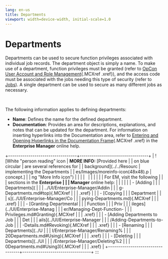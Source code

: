 ```yaml
---
lang: en-us
title: Departments
viewport: width=device-width, initial-scale=1.0
---
```


#  Departments

Departments can be used to secure function privileges associated with
individual job records. The department object is simply a name. To make
use of a department, function privileges must be granted (refer to
[OpCon User Account and Role Management](OpCon-User-Account-and-Role-Management.md#Departmental_Function_Privileges){.MCXref
.xref}), and the access code must be associated with the jobs needing
this type of security (refer to [Jobs](Jobs.md)). A
single department can be used to secure as many different jobs as
necessary.

 

The following information applies to defining departments:

-   **Name**: Defines the name for the defined department.
-   **Documentation**: Provides an area for descriptions, explanations,
    and notes that can be updated for the department. For information on
    inserting hyperlinks into the Documentation area, refer to [Entering     and Opening Hyperlinks in the Documentation
    Frame](../UI/Enterprise-Manager/Entering-and-Opening-Hyperlinks.md){.MCXref
    .xref} in the **Enterprise Manager** online help.

+----------------------------------+----------------------------------+
| ![White \"person reading\" icon  | **MORE INFO:** [Provided here    | | on blue circular                 | are several references for       |
| background](../../Resourc        | implementing the Departments     |
| es/Images/moreinfo-icon(48x48).p | concept.]            |
| ng "More Info icon") |                                  |
|                                  |                                  |
|                                  |                                  |
|                                  | For EM, visit the following      |
|                                  | sections in the **Enterprise     |
|                                  | Manager** online help:           |
|                                  |                                  |
|                                  | -   [Adding                      | |                                  |     Departments](                |
|                                  | ../UI/Enterprise-Manager/Addin |
|                                  | g-Departments.md#top){.MCXref |
|                                  |     .xref}                       |
|                                  | -   [Copying                     | |                                  |     Department                   |
|                                  | s](../UI/Enterprise-Manager/Co |
|                                  | pying-Departments.md){.MCXref |
|                                  |     .xref}                       |
|                                  | -   [Granting Departmental       | |                                  |     Function                     |
|                                  |     Priv                         |
|                                  | ileges](../UI/Enterprise-Manag |
|                                  | er/Managing-Dept-Function- |
|                                  | Privileges.md#Granting){.MCXref |
|                                  |     .xref}                       |
|                                  | -   [Adding Departments to Job   | |                                  |     Det                          |
|                                  | ails](../UI/Enterprise-Manager |
|                                  | /Adding-Departments-to-Job |
|                                  | -Details.md#Revoking){.MCXref |
|                                  |     .xref}                       |
|                                  | -   [Renaming                    | |                                  |     Departments](../U            |
|                                  | I/Enterprise-Manager/Renaming% |
|                                  | 20Departments.md#Using){.MCXref |
|                                  |     .xref}                       |
|                                  | -   [Deleting                    | |                                  |     Departments](../UI           |
|                                  | /Enterprise-Manager/Deleting%2 |
|                                  | 0Departments.md#Using3){.MCXref |
|                                  |     .xref}                       |
+----------------------------------+----------------------------------+
:::

 

